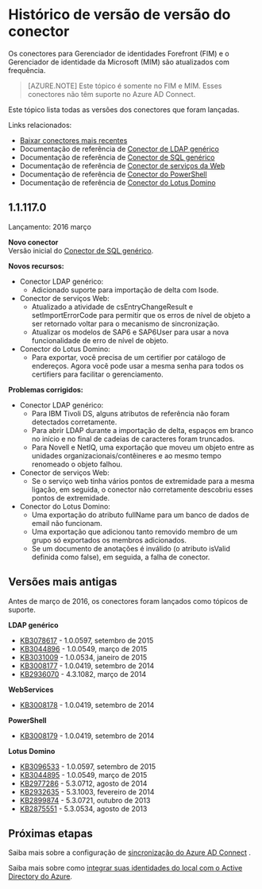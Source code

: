 <properties
   pageTitle="Histórico de versão do conector versão | Microsoft Azure"
   description="Este tópico lista todas as versões dos conectores para Gerenciador de identidades Forefront (FIM) e o Gerenciador de identidade da Microsoft (MIM)"
   services="active-directory"
   documentationCenter=""
   authors="AndKjell"
   manager="femila"
   editor=""/>

<tags
   ms.service="active-directory"
   ms.devlang="na"
   ms.topic="article"
   ms.tgt_pltfrm="na"
   ms.workload="identity"
   ms.date="08/17/2016"
   ms.author="billmath"/>

# <a name="connector-version-release-history"></a>Histórico de versão de versão do conector
Os conectores para Gerenciador de identidades Forefront (FIM) e o Gerenciador de identidade da Microsoft (MIM) são atualizados com frequência.

>[AZURE.NOTE]
Este tópico é somente no FIM e MIM. Esses conectores não têm suporte no Azure AD Connect.

Este tópico lista todas as versões dos conectores que foram lançadas.

Links relacionados:

- [Baixar conectores mais recentes](http://go.microsoft.com/fwlink/?LinkId=717495)
- Documentação de referência de [Conector de LDAP genérico](active-directory-aadconnectsync-connector-genericldap.md)
- Documentação de referência de [Conector de SQL genérico](active-directory-aadconnectsync-connector-genericsql.md)
- Documentação de referência de [Conector de serviços da Web](http://go.microsoft.com/fwlink/?LinkID=226245)
- Documentação de referência de [Conector do PowerShell](active-directory-aadconnectsync-connector-powershell.md)
- Documentação de referência de [Conector do Lotus Domino](active-directory-aadconnectsync-connector-domino.md)

## <a name="111170"></a>1.1.117.0
Lançamento: 2016 março

**Novo conector**  
Versão inicial do [Conector de SQL genérico](active-directory-aadconnectsync-connector-genericsql.md).

**Novos recursos:**

- Conector LDAP genérico:
    - Adicionado suporte para importação de delta com Isode.
- Conector de serviços Web:
    - Atualizado a atividade de csEntryChangeResult e setImportErrorCode para permitir que os erros de nível de objeto a ser retornado voltar para o mecanismo de sincronização.
    - Atualizar os modelos de SAP6 e SAP6User para usar a nova funcionalidade de erro de nível de objeto.
- Conector do Lotus Domino:
    - Para exportar, você precisa de um certifier por catálogo de endereços. Agora você pode usar a mesma senha para todos os certifiers para facilitar o gerenciamento.

**Problemas corrigidos:**

- Conector LDAP genérico:
    - Para IBM Tivoli DS, alguns atributos de referência não foram detectados corretamente.
    - Para abrir LDAP durante a importação de delta, espaços em branco no início e no final de cadeias de caracteres foram truncados.
    - Para Novell e NetIQ, uma exportação que moveu um objeto entre as unidades organizacionais/contêineres e ao mesmo tempo renomeado o objeto falhou.
- Conector de serviços Web:
    - Se o serviço web tinha vários pontos de extremidade para a mesma ligação, em seguida, o conector não corretamente descobriu esses pontos de extremidade.
- Conector do Lotus Domino:
    - Uma exportação do atributo fullName para um banco de dados de email não funcionam.
    - Uma exportação que adicionou tanto removido membro de um grupo só exportados os membros adicionados.
    - Se um documento de anotações é inválido (o atributo isValid definida como false), em seguida, a falha de conector.

## <a name="older-releases"></a>Versões mais antigas
Antes de março de 2016, os conectores foram lançados como tópicos de suporte.

**LDAP genérico**

- [KB3078617](https://support.microsoft.com/kb/3078617) - 1.0.0597, setembro de 2015
- [KB3044896](https://support.microsoft.com/kb/3044896) - 1.0.0549, março de 2015
- [KB3031009](https://support.microsoft.com/kb/3031009) - 1.0.0534, janeiro de 2015
- [KB3008177](https://support.microsoft.com/kb/3008177) - 1.0.0419, setembro de 2014
- [KB2936070](https://support.microsoft.com/kb/2936070) - 4.3.1082, março de 2014

**WebServices**

- [KB3008178](https://support.microsoft.com/kb/3008178) - 1.0.0419, setembro de 2014

**PowerShell**

- [KB3008179](https://support.microsoft.com/kb/3008179) - 1.0.0419, setembro de 2014

**Lotus Domino**

- [KB3096533](https://support.microsoft.com/kb/3096533) - 1.0.0597, setembro de 2015
- [KB3044895](https://support.microsoft.com/kb/3044895) - 1.0.0549, março de 2015
- [KB2977286](https://support.microsoft.com/kb/2977286) - 5.3.0712, agosto de 2014
- [KB2932635](https://support.microsoft.com/kb/2932635) - 5.3.1003, fevereiro de 2014  
- [KB2899874](https://support.microsoft.com/kb/2899874) - 5.3.0721, outubro de 2013
- [KB2875551](https://support.microsoft.com/kb/2875551) - 5.3.0534, agosto de 2013

## <a name="next-steps"></a>Próximas etapas
Saiba mais sobre a configuração de [sincronização do Azure AD Connect](active-directory-aadconnectsync-whatis.md) .

Saiba mais sobre como [integrar suas identidades do local com o Active Directory do Azure](active-directory-aadconnect.md).
